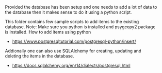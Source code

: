 Provided the database has been setup and one needs to add a lot of data to the database then it makes sense to do it using a python script.

This folder contains few sample scripts to add items to the existing database.
Note: Make sure you python is installed and psygcopy2 package is installed.
How to add items using python
- https://www.postgresqltutorial.com/postgresql-python/insert/

Addionally one can also use SQLAlchemy for creating, updating and deleting the items in the database.
-  https://docs.sqlalchemy.org/en/14/dialects/postgresql.html

